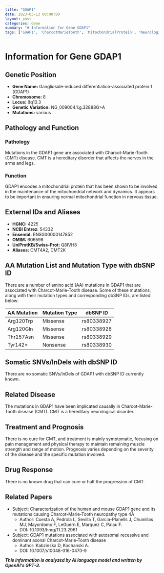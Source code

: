 ```yaml
---
title: "GDAP1"
date: 2023-05-13 00:00:00
layout: post
categories: Gene
summary: "# Information for Gene GDAP1"
tags: ['GDAP1', 'CharcotMarieTooth', 'MitochondrialProtein', 'NeurologicalDisorder', 'MissenseMutation', 'NonsenseMutation', 'SymptomaticTreatment', 'NoKnownCure']
---
```


# Information for Gene GDAP1

## Genetic Position
- **Gene Name:** Ganglioside-induced differentiation-associated protein 1 (GDAP1)
- **Chromosome:** 8
- **Locus:** 8q13.3
- **Genetic Variation:** NG_009004.1:g.32888G>A
- **Mutations:** various

## Pathology and Function

### Pathology
Mutations in the GDAP1 gene are associated with Charcot-Marie-Tooth (CMT) disease. CMT is a hereditary disorder that affects the nerves in the arms and legs.

### Function
GDAP1 encodes a mitochondrial protein that has been shown to be involved in the maintenance of the mitochondrial network and dynamics. It appears to be important in ensuring normal mitochondrial function in nervous tissue.

## External IDs and Aliases
- **HGNC:** 4225
- **NCBI Entrez:** 54332
- **Ensembl:** ENSG00000147852
- **OMIM:** 606598
- **UniProtKB/Swiss-Prot:** Q8IVH8
- **Aliases:** CMT4A2, CMT2K

## AA Mutation List and Mutation Type with dbSNP ID
There are a number of amino acid (AA) mutations in GDAP1 that are associated with Charcot-Marie-Tooth disease. Some of these mutations, along with their mutation types and corresponding dbSNP IDs, are listed below:

| AA Mutation | Mutation Type | dbSNP ID |
| ----------- | ------------- | -------- |
| Arg120Trp | Missense | rs80338927 |
| Arg120Gln | Missense | rs80338928 |
| Thr157Asn | Missense | rs80338929 |
| Tyr142* | Nonsense | rs80338930 |

## Somatic SNVs/InDels with dbSNP ID
There are no somatic SNVs/InDels of GDAP1 with dbSNP ID currently known.

## Related Disease
The mutations in GDAP1 have been implicated causally in Charcot-Marie-Tooth disease (CMT). CMT is a hereditary neurological disorder.

## Treatment and Prognosis
There is no cure for CMT, and treatment is mainly symptomatic, focusing on pain management and physical therapy to maintain remaining muscle strength and range of motion. Prognosis varies depending on the severity of the disease and the specific mutation involved.

## Drug Response
There is no known drug that can cure or halt the progression of CMT.

## Related Papers

- Subject: Characterization of the human and mouse GDAP1 gene and its mutations causing Charcot-Marie-Tooth neuropathy type 4A
  - Author: Cuesta A, Pedrola L, Sevilla T, Garcia-Planells J, Chumillas MJ, Mayordomo F, LeGuern E, Marquez C, Palau F.
  - DOI: 10.1093/hmg/11.23.2961
- Subject: GDAP1 mutations associated with autosomal recessive and dominant axonal Charcot-Marie-Tooth disease
  - Author: Kabzinska D, Kochanski A.
  - DOI: 10.1007/s10048-016-0470-9

**_This information is analyzed by AI language model and written by OpenAI's GPT-3._**